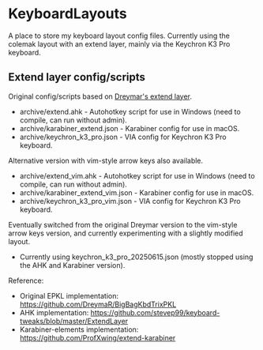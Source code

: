 # KeyboardLayouts

A place to store my keyboard layout config files. Currently using the colemak layout with an extend layer, mainly via the Keychron K3 Pro keyboard.

## Extend layer config/scripts

Original config/scripts based on [Dreymar's extend layer](https://dreymar.colemak.org/layers-extend.html).

- archive/extend.ahk - Autohotkey script for use in Windows (need to compile, can run without admin).
- archive/karabiner_extend.json - Karabiner config for use in macOS.
- archive/keychron_k3_pro.json - VIA config for Keychron K3 Pro keyboard.

Alternative version with vim-style arrow keys also available.

- archive/extend_vim.ahk - Autohotkey script for use in Windows (need to compile, can run without admin).
- archive/karabiner_extend_vim.json - Karabiner config for use in macOS.
- archive/keychron_k3_pro_vim.json - VIA config for Keychron K3 Pro keyboard.

Eventually switched from the original Dreymar version to the vim-style arrow keys version, and currently experimenting with a slightly modified layout.

- Currently using keychron_k3_pro_20250615.json (mostly stopped using the AHK and Karabiner version).

Reference:

- Original EPKL implementation: https://github.com/DreymaR/BigBagKbdTrixPKL
- AHK implementation: https://github.com/stevep99/keyboard-tweaks/blob/master/ExtendLayer
- Karabiner-elements implementation: https://github.com/ProfXwing/extend-karabiner
